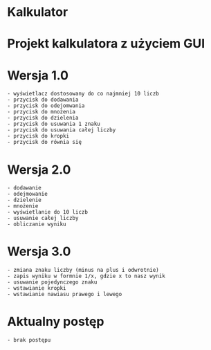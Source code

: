 # Kalkulator
# Projekt kalkulatora z użyciem GUI
# Wersja 1.0
    - wyświetlacz dostosowany do co najmniej 10 liczb
    - przycisk do dodawania
    - przycisk do odejomwania
    - przycisk do mnożenia
    - przycisk do dzielenia
    - przycisk do usuwania 1 znaku
    - przycisk do usuwania całej liczby
    - przycisk do kropki
    - przycisk do równia się
# Wersja 2.0
    - dodawanie
    - odejmowanie
    - dzielenie
    - mnożenie
    - wyświetlanie do 10 liczb
    - usuwanie całej liczby
    - obliczanie wyniku
# Wersja 3.0
    - zmiana znaku liczby (minus na plus i odwrotnie)
    - zapis wyniku w formnie 1/x, gdzie x to nasz wynik
    - usuwanie pojedynczego znaku
    - wstawianie kropki
    - wstawianie nawiasu prawego i lewego
# Aktualny postęp
    - brak postępu
